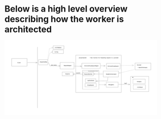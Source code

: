 # Below is a high level overview describing how the worker is architected

<img src="./assets/worker-arch.png">

